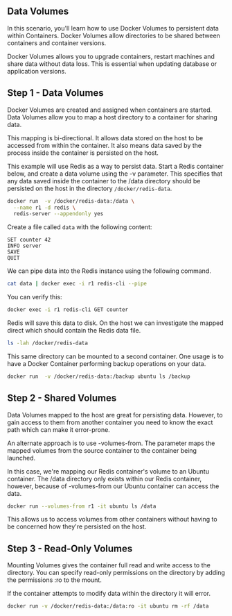 ## Data Volumes

In this scenario, you'll learn how to use Docker Volumes to persistent data within Containers. Docker Volumes allow directories to be shared between containers and container versions.

Docker Volumes allows you to upgrade containers, restart machines and share data without data loss. This is essential when updating database or application versions.

## Step 1 - Data Volumes
Docker Volumes are created and assigned when containers are started. Data Volumes allow you to map a host directory to a container for sharing data.

This mapping is bi-directional. It allows data stored on the host to be accessed from within the container. It also means data saved by the process inside the container is persisted on the host.

This example will use Redis as a way to persist data. Start a Redis container below, and create a data volume using the -v parameter. This specifies that any data saved inside the container to the /data directory should be persisted on the host in the directory `/docker/redis-data`.

```bash
docker run  -v /docker/redis-data:/data \
  --name r1 -d redis \
  redis-server --appendonly yes
```


Create a file called `data` with the following content:

```text
SET counter 42
INFO server
SAVE
QUIT
```

We can pipe data into the Redis instance using the following command.


```bash
cat data | docker exec -i r1 redis-cli --pipe
```

You can verify this:

```bash
docker exec -i r1 redis-cli GET counter
```

Redis will save this data to disk. On the host we can investigate the mapped direct which should contain the Redis data file.

```bash
ls -lah /docker/redis-data
```


This same directory can be mounted to a second container. One usage is to have a Docker Container performing backup operations on your data.

```bash
docker run  -v /docker/redis-data:/backup ubuntu ls /backup
```


## Step 2 - Shared Volumes

Data Volumes mapped to the host are great for persisting data. However, to gain access to them from another container you need to know the exact path which can make it error-prone.

An alternate approach is to use -volumes-from. The parameter maps the mapped volumes from the source container to the container being launched.

In this case, we're mapping our Redis container's volume to an Ubuntu container. The /data directory only exists within our Redis container, however, because of -volumes-from our Ubuntu container can access the data.

```bash
docker run --volumes-from r1 -it ubuntu ls /data
```

This allows us to access volumes from other containers without having to be concerned how they're persisted on the host.

## Step 3 - Read-Only Volumes

Mounting Volumes gives the container full read and write access to the directory. You can specify read-only permissions on the directory by adding the permissions :ro to the mount.

If the container attempts to modify data within the directory it will error.

```bash
docker run -v /docker/redis-data:/data:ro -it ubuntu rm -rf /data
```
